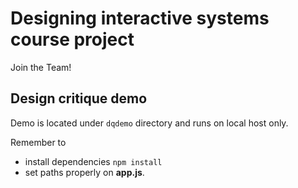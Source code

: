 # Designing interactive systems course project

Join the Team!

## Design critique demo

Demo is located under ```dqdemo``` directory and runs on local host only.

Remember to
* install dependencies ```npm install```
* set paths properly on **app.js**.

